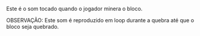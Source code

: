 Este é o som tocado quando o jogador minera o bloco.

OBSERVAÇÃO: Este som é reproduzido em loop durante a quebra até que o bloco seja quebrado.